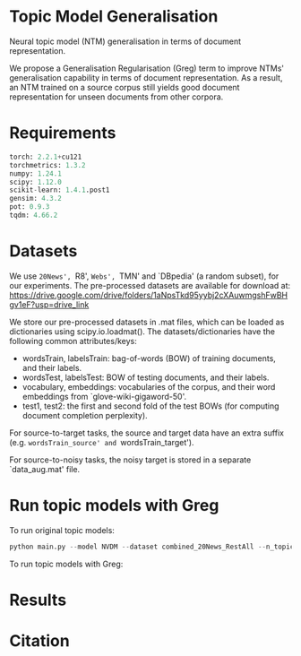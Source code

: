 # Topic Model Generalisation
Neural topic model (NTM) generalisation in terms of document representation. 

We propose a Generalisation Regularisation (Greg) term to improve NTMs' generalisation capability in terms of document representation. As a result, an NTM trained on a source corpus still yields good document representation for unseen documents from other corpora.

# Requirements
```python
torch: 2.2.1+cu121
torchmetrics: 1.3.2
numpy: 1.24.1
scipy: 1.12.0
scikit-learn: 1.4.1.post1
gensim: 4.3.2
pot: 0.9.3
tqdm: 4.66.2
```

# Datasets
We use `20News', `R8', `Webs', `TMN' and `DBpedia' (a random subset), for our experiments. The pre-processed datasets are available for download at: https://drive.google.com/drive/folders/1aNpsTkd95yybj2cXAuwmgshFwBHgv1eF?usp=drive_link

We store our pre-processed datasets in .mat files, which can be loaded as dictionaries using scipy.io.loadmat(). The datasets/dictionaries have the following common attributes/keys:
* wordsTrain, labelsTrain: bag-of-words (BOW) of training documents, and their labels. 
* wordsTest, labelsTest: BOW of testing documents, and their labels.
* vocabulary, embeddings: vocabularies of the corpus, and their word embeddings from `glove-wiki-gigaword-50'.
* test1, test2: the first and second fold of the test BOWs (for computing document completion perplexity). 

For source-to-target tasks, the source and target data have an extra suffix (e.g. `wordsTrain_source' and `wordsTrain_target').

For source-to-noisy tasks, the noisy target is stored in a separate `data_aug.mat' file.

# Run topic models with Greg
To run original topic models:
```python
python main.py --model NVDM --dataset combined_20News_RestAll --n_topic 50
```

To run topic models with Greg:

# Results

# Citation 

